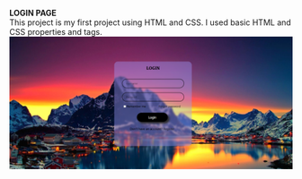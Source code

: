 **LOGIN PAGE**
<br/>
This project is my first project using HTML and CSS. I used basic HTML and CSS properties and tags.
<br/>
![Login Page](login-page.png)
